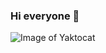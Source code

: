 ### Hi everyone 👋
![Image of Yaktocat](https://www.google.com/url?sa=i&url=https%3A%2F%2Fnextflow.in.th%2F2020%2Fflutter-1-22-thai%2F&psig=AOvVaw1fhvfmjXfawnAp2z-bwJ0N&ust=1626780612547000&source=images&cd=vfe&ved=0CAsQjRxqFwoTCJiC05mE7_ECFQAAAAAdAAAAABAD)

